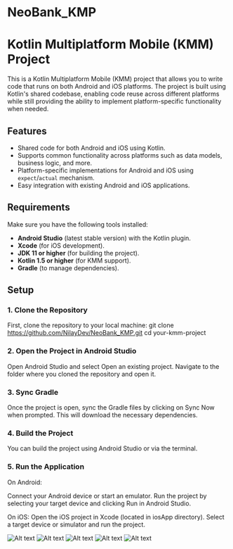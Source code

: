 # NeoBank_KMP
# Kotlin Multiplatform Mobile (KMM) Project

This is a Kotlin Multiplatform Mobile (KMM) project that allows you to write code that runs on both Android and iOS platforms. The project is built using Kotlin's shared codebase, enabling code reuse across different platforms while still providing the ability to implement platform-specific functionality when needed.

## Features
- Shared code for both Android and iOS using Kotlin.
- Supports common functionality across platforms such as data models, business logic, and more.
- Platform-specific implementations for Android and iOS using `expect`/`actual` mechanism.
- Easy integration with existing Android and iOS applications.

## Requirements
 Make sure you have the following tools installed:

- **Android Studio** (latest stable version) with the Kotlin plugin.
- **Xcode** (for iOS development).
- **JDK 11 or higher** (for building the project).
- **Kotlin 1.5 or higher** (for KMM support).
- **Gradle** (to manage dependencies).

## Setup

### 1. Clone the Repository
First, clone the repository to your local machine:
git clone https://github.com/NilayDev/NeoBank_KMP.git
cd your-kmm-project

### 2. Open the Project in Android Studio
Open Android Studio and select Open an existing project.
Navigate to the folder where you cloned the repository and open it.

### 3. Sync Gradle
Once the project is open, sync the Gradle files by clicking on Sync Now when prompted. This will download the necessary dependencies.

### 4. Build the Project
You can build the project using Android Studio or via the terminal.

### 5. Run the Application
On Android:

Connect your Android device or start an emulator.
Run the project by selecting your target device and clicking Run in Android Studio.

On iOS:
Open the iOS project in Xcode (located in iosApp directory).
Select a target device or simulator and run the project.

![Alt text](/screenshots/Screen_01.png?raw=true "Screen 1")
![Alt text](/screenshots/Screen_02.png?raw=true "Screen 2")
![Alt text](/screenshots/Screen_03.png?raw=true "Screen 3")
![Alt text](/screenshots/Screen_04.png?raw=true "Screen 4")
![Alt text](/screenshots/Screen_05.png?raw=true "Screen 5")
